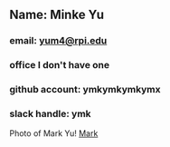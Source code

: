 ## Name: Minke Yu
### email: yum4@rpi.edu 
### office I don't have one
### github account: ymkymkymkymx
### slack handle: ymk
Photo of Mark Yu! [Mark](oss-repo-template/WIN_20190524_11_16_22_Pro.jpg)
